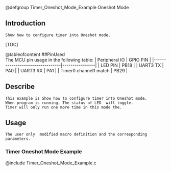 
@defgroup Timer_Oneshot_Mode_Example Oneshot Mode

## Introduction
	Show how to configure timer into Oneshot mode.

[TOC]

@tableofcontent
##PinUsed  
	The MCU pin usage in the following table:
|       Peripheral IO             |    GPIO PIN    |
|---------------------------------|----------------|
|       LED PIN                   |      PB18      |
|       UART3 TX                  |      PA0       |
|       UART3 RX                  |      PA1       |
|       Timer0 channel1 match     |      PB29      |


## Describe
	This example is Show how to configure timer into Oneshot mode.
	When program is running. The status of LED  will toggle.
	Timer will only run one more time in this mode the.
	
## Usage
	The user only  modified macro definition and the corresponding parameters.


### Timer Oneshot Mode Example
@include Timer_Oneshot_Mode_Example.c


